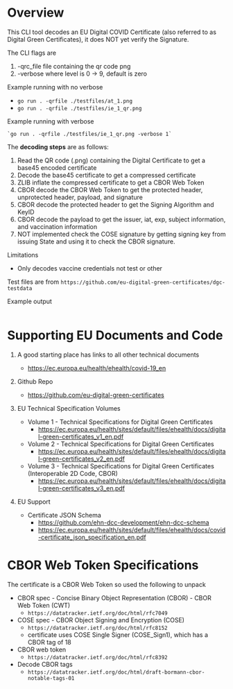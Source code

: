 # Overview
This CLI tool decodes an EU Digital COVID Certificate (also referred to as Digital Green Certificates), it does NOT
yet verify the Signature.

The CLI flags are
1. -qrc_file <value> file containing the qr code png
2. -verbose <level> where level is 0 -> 9, default is zero

Example running with no verbose
- `go run . -qrfile ./testfiles/at_1.png`
- `go run . -qrfile ./testfiles/ie_1_qr.png`

Example running with verbose

    `go run . -qrfile ./testfiles/ie_1_qr.png -verbose 1`


The **decoding steps** are as follows:
1. Read the QR code (.png) containing the Digital Certificate to get a base45 encoded certificate
2. Decode the base45 certificate to get a compressed certificate
3. ZLIB inflate the compressed certificate to get a CBOR Web Token
4. CBOR decode the CBOR Web Token to get the protected header, unprotected header, payload, and signature
5. CBOR decode the protected header to get the Signing Algorithm and KeyID
6. CBOR decode the payload to get the issuer, iat, exp, subject information, and vaccination information
7. NOT implemented check the COSE signature by getting signing key from issuing State and using it to check the CBOR signature.

Limitations
- Only decodes vaccine credentials not test or other

Test files are from `https://github.com/eu-digital-green-certificates/dgc-testdata`

Example output

```json

```

# Supporting EU Documents and Code

1. A good starting place has links to all other technical documents
    - https://ec.europa.eu/health/ehealth/covid-19_en

2. Github Repo
    - https://github.com/eu-digital-green-certificates

3. EU Technical Specification Volumes
    - Volume 1 - Technical Specifications for Digital Green Certificates
        - https://ec.europa.eu/health/sites/default/files/ehealth/docs/digital-green-certificates_v1_en.pdf
    - Volume 2 - Technical Specifications for Digital Green Certificates
        - https://ec.europa.eu/health/sites/default/files/ehealth/docs/digital-green-certificates_v2_en.pdf
    - Volume 3 - Technical Specifications for Digital Green Certificates (Interoperable 2D Code, CBOR)
        - https://ec.europa.eu/health/sites/default/files/ehealth/docs/digital-green-certificates_v3_en.pdf

4. EU Support 
    - Certificate JSON Schema
        - https://github.com/ehn-dcc-development/ehn-dcc-schema
        - https://ec.europa.eu/health/sites/default/files/ehealth/docs/covid-certificate_json_specification_en.pdf


# CBOR Web Token Specifications
The certificate is a CBOR Web Token so used the following to unpack

- CBOR spec -  Concise Binary Object Representation (CBOR) -  CBOR Web Token (CWT)
    - `https://datatracker.ietf.org/doc/html/rfc7049`
- COSE spec -  CBOR Object Signing and Encryption (COSE)
    - `https://datatracker.ietf.org/doc/html/rfc8152`
    - certificate uses COSE Single Signer (COSE_Sign1), which has a CBOR tag of 18
- CBOR web token
    - `https://datatracker.ietf.org/doc/html/rfc8392`
- Decode CBOR tags
    - `https://datatracker.ietf.org/doc/html/draft-bormann-cbor-notable-tags-01`

